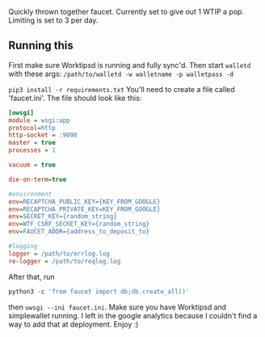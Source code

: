 Quickly thrown together faucet. Currently set to give out 1 WTIP a pop. Limiting is set to 3 per day.



## Running this
First make sure Worktipsd is running and fully sync'd.
Then start `walletd` with these args:
`/path/to/walletd -w walletname -p walletpass -d`

`pip3 install -r requirements.txt`
You'll need to create a file called 'faucet.ini'.
The file should look like this:
```ini
[uwsgi]
module = wsgi:app
protocol=http
http-socket = :9090
master = true
processes = 1

vacuum = true

die-on-term=true

#environment
env=RECAPTCHA_PUBLIC_KEY={KEY_FROM_GOOGLE}
env=RECAPTCHA_PRIVATE_KEY=KEY_FROM_GOOGLE}
env=SECRET_KEY={random_string}
env=WTF_CSRF_SECRET_KEY={random_string}
env=FAUCET_ADDR={address_to_deposit_to}

#logging
logger = /path/to/errlog.log
re-logger = /path/to/reqlog.log
```

After that, run 
```python
python3 -c 'from faucet import db;db.create_all()'
```
then `uwsgi --ini faucet.ini`. Make sure you have Worktipsd and simplewallet running.
I left in the google analytics because I couldn't find a way to add that at deployment. Enjoy :)
